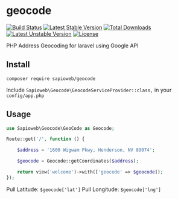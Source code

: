 # geocode

[![Build Status](https://travis-ci.org/SapioBeasley/geocode.svg)](https://travis-ci.org/SapioBeasley/geocode)
[![Latest Stable Version](https://poser.pugx.org/sapioweb/geocode/v/stable)](https://packagist.org/packages/sapioweb/geocode)
[![Total Downloads](https://poser.pugx.org/sapioweb/geocode/downloads)](https://packagist.org/packages/sapioweb/geocode)
[![Latest Unstable Version](https://poser.pugx.org/sapioweb/geocode/v/unstable)](https://packagist.org/packages/sapioweb/geocode)
[![License](https://poser.pugx.org/sapioweb/geocode/license)](https://packagist.org/packages/sapioweb/geocode)

PHP Address Geocoding for laravel using Google API

## Install

`composer require sapioweb/geocode`

Include `Sapioweb\Geocode\GeocodeServiceProvider::class,` in your `config/app.php`

## Usage

```php
use Sapioweb\Geocode\GeoCode as Geocode;

Route::get('/', function () {

	$address = '1600 Wigwam Pkwy, Henderson, NV 89074';

	$geocode = Geocode::getCoordinates($address);

	return view('welcome')->with(['geocode' => $geocode]);
});
```

Pull Latitude: `$geocode['lat']`
Pull Longitude: `$geocode['lng']`
